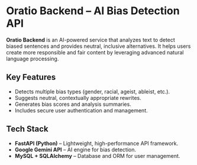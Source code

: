 # Oratio Backend – AI Bias Detection API

**Oratio Backend** is an AI-powered service that analyzes text to detect biased sentences and provides neutral, inclusive alternatives. 
It helps users create more responsible and fair content by leveraging advanced natural language processing.

## Key Features
- Detects multiple bias types (gender, racial, ageist, ableist, etc.).
- Suggests neutral, contextually appropriate rewrites.
- Generates bias scores and analysis summaries.
- Includes secure user authentication and management.

## Tech Stack
- **FastAPI (Python)** – Lightweight, high-performance API framework.
- **Google Gemini API** – AI engine for bias detection.
- **MySQL + SQLAlchemy** – Database and ORM for user management.
